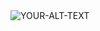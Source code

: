 
<picture>
 <source media="(prefers-color-scheme: dark)" srcset="https://www.pexels.com/photo/standing-two-black-and-white-penguins-2078473/">
 <source media="(prefers-color-scheme: light)" srcset="https://www.pexels.com/photo/standing-two-black-and-white-penguins-2078473/">
 <img alt="YOUR-ALT-TEXT" src="https://www.pexels.com/photo/standing-two-black-and-white-penguins-2078473/">
</picture>
